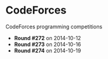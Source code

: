 CodeForces
==========

CodeForces programming competitions

- **Round #272** on 2014-10-12
- **Round #273** on 2014-10-16
- **Round #274** on 2014-10-19
